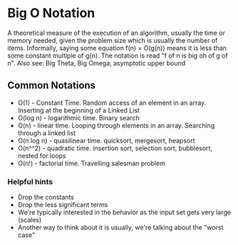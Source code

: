 # Big O Notation

A theoretical measure of the execution of an algorithm, usually the time or memory needed, given the problem size which is usually the number of items. Informally, saying some equation f(n) = O(g(n)) means it is less than some constant multiple of g(n). The notation is read "f of n is big oh of g of n".
Also see: Big Theta, Big Omega, asymptotic upper bound


## Common Notations

- O(1) - Constant Time. Random access of an element in an array. Inserting at the beginning of a Linked List
- O(log n) - logarithmic time. Binary search
- O(n) - linear time. Looping through elements in an array. Searching through a linked list
- O(n log n) - quasilinear time. quicksort, mergesort, heapsort
- O(n^^2) - quadratic time. insertion sort, selection sort, bubblesort, nested for loops
- O(n!) - factorial time. Travelling salesman problem

### Helpful hints

- Drop the constants
- Drop the less significant terms
- We're typically interested in the behavior as the input set gets very large (scales)
- Another way to think about it is usually, we're talking about the "worst case"
 
